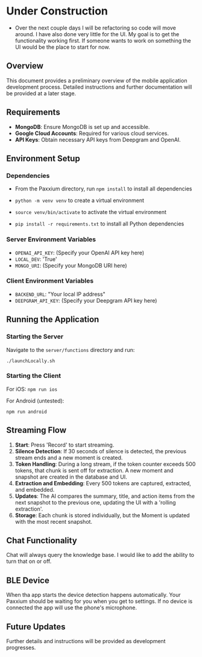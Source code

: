 # Under Construction
- Over the next couple days I will be refactoring so code will move around. I have also done very little for the UI. My goal is to get the functionality working first. If someone wants to work on something the UI would be the place to start for now.

## Overview
This document provides a preliminary overview of the mobile application development process. Detailed instructions and further documentation will be provided at a later stage.

## Requirements
- **MongoDB**: Ensure MongoDB is set up and accessible.
- **Google Cloud Accounts**: Required for various cloud services.
- **API Keys**: Obtain necessary API keys from Deepgram and OpenAI.

## Environment Setup

### Dependencies
- From the Paxxium directory, run `npm install` to install all dependencies

- `python -m venv venv` to create a virtual environment
- `source venv/bin/activate` to activate the virtual environment
- `pip install -r requirements.txt` to install all Python dependencies

### Server Environment Variables
- `OPENAI_API_KEY`: (Specify your OpenAI API key here)
- `LOCAL_DEV`: 'True'
- `MONGO_URI`: (Specify your MongoDB URI here)

### Client Environment Variables
- `BACKEND_URL`: "Your local IP address"
- `DEEPGRAM_API_KEY`: (Specify your Deepgram API key here)

## Running the Application

### Starting the Server
Navigate to the `server/functions` directory and run:

```./launchLocally.sh```


### Starting the Client
For iOS:
```npm run ios```

For Android (untested):

```npm run android```



## Streaming Flow
1. **Start**: Press 'Record' to start streaming.
2. **Silence Detection**: If 30 seconds of silence is detected, the previous stream ends and a new moment is created.
3. **Token Handling**: During a long stream, if the token counter exceeds 500 tokens, that chunk is sent off for extraction. A new moment and snapshot are created in the database and UI.
4. **Extraction and Embedding**: Every 500 tokens are captured, extracted, and embedded.
5. **Updates**: The AI compares the summary, title, and action items from the next snapshot to the previous one, updating the UI with a 'rolling extraction'.
6. **Storage**: Each chunk is stored individually, but the Moment is updated with the most recent snapshot.

## Chat Functionality
Chat will always query the knowledge base. I would like to add the ability to turn that on or off.

## BLE Device

When tha app starts the device detection happens automatically. Your Paxxium should be waiting for you when you get to settings. If no device is connected the app will use the phone's microphone.

## Future Updates
Further details and instructions will be provided as development progresses.